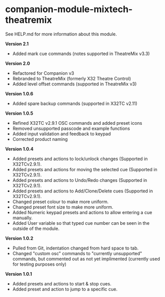 # companion-module-mixtech-theatremix

See HELP.md for more information about this module.

**Version 2.1**

- Added mark cue commands (notes supported in TheatreMix v3.3)

**Version 2.0**

- Refactored for Companion v3
- Rebranded to TheatreMix (formerly X32 Theatre Control)
- Added level offset commands (supported in TheatreMix v3)

**Version 1.0.6**

- Added spare backup commands (supported in X32TC v2.11)

**Version 1.0.5**

- Refined X32TC v2.9.1 OSC commands and added preset icons
- Removed unsupported passcode and example functions
- Added input validation and feedback to keypad
- Corrected product naming

**Version 1.0.4**

- Added presets and actions to lock/unlock changes (Supported in X32TCv2.9.1).
- Added presets and actions for moving the selected cue (Supported in X32TCv2.9.1).
- Added presets and actions to Undo/Redo changes (Supported in X32TCv2.9.1).
- Added presets and actions to Add/Clone/Delete cues (Supported in X32TCv2.9.1).
- Changed preset colour to make more uniform.
- Changed preset font size to make more uniform.
- Added Numeric keypad presets and actions to allow entering a cue manually.
- Added User variable so that typed cue number can be seen in the outside of the module.

**Version 1.0.2**

- Pulled from Git, indentation changed from hard space to tab.
- Changed "custom osc" commands to "currently unsupported" commands, but commented out as not yet implimented (currently used for testing purposes only)

**Version 1.0.1**

- Added presets and actions to start & stop cues.
- Added preset and action to jump to a specific cue.
